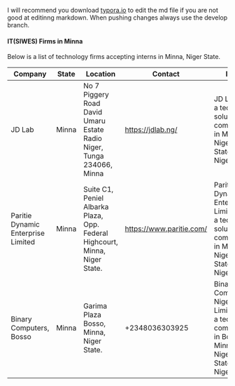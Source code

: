 I will recommend you download [typora.io](https://typora.io/) to edit the md file if you are not good at editinng markdown. When pushing changes always use the develop branch.

#### IT(SIWES) Firms in Minna

Below is a list of technology firms accepting interns in Minna, Niger State.

| Company                            | State | Location                                                     | Contact                  | Info                                                         |
| ---------------------------------- | ----- | ------------------------------------------------------------ | ------------------------ | ------------------------------------------------------------ |
| JD Lab                             | Minna | No 7 Piggery Road David Umaru Estate Radio Niger, Tunga 234066, Minna | https://jdlab.ng/        | JD LAB is a tech solution company in Minna, Niger State, Nigeria. |
| Paritie Dynamic Enterprise Limited | Minna | Suite C1, Peniel Albarka Plaza, Opp. Federal Highcourt, Minna, Niger State. | https://www.paritie.com/ | Paritie Dynamic Enterprise Limited is a tech solution company in Minna, Niger State, Nigeria. |
| Binary Computers, Bosso | Minna | Garima Plaza Bosso, Minna, Niger State. | +2348036303925 | Binary Computers Nigeria Limited is a tech company in Bosso, Minna, Niger State, Nigeria. |



